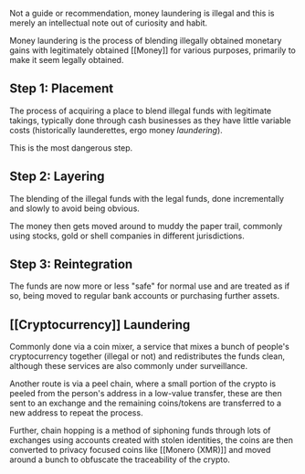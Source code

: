 Not a guide or recommendation, money laundering is illegal and this is merely an intellectual note out of curiosity and habit.

Money laundering is the process of blending illegally obtained monetary gains with legitimately obtained [[Money]] for various purposes, primarily to make it seem legally obtained.

## Step 1: Placement

The process of acquiring a place to blend illegal funds with legitimate takings, typically done through cash businesses as they have little variable costs (historically launderettes, ergo money *laundering*).

This is the most dangerous step.

## Step 2: Layering

The blending of the illegal funds with the legal funds, done incrementally and slowly to avoid being obvious.

The money then gets moved around to muddy the paper trail, commonly using stocks, gold or shell companies in different jurisdictions.

## Step 3: Reintegration

The funds are now more or less "safe" for normal use and are treated as if so, being moved to regular bank accounts or purchasing further assets.

## [[Cryptocurrency]] Laundering

Commonly done via a coin mixer, a service that mixes a bunch of people's cryptocurrency together (illegal or not) and redistributes the funds clean, although these services are also commonly under surveillance.

Another route is via a peel chain, where a small portion of the crypto is peeled from the person's address in a low-value transfer, these are then sent to an exchange and the remaining coins/tokens are transferred to a new address to repeat the process.

Further, chain hopping is a method of siphoning funds through lots of exchanges using accounts created with stolen identities, the coins are then converted to privacy focused coins like [[Monero (XMR)]] and moved around a bunch to obfuscate the traceability of the crypto.

